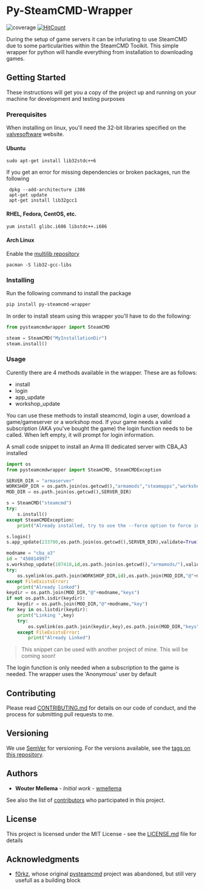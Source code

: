 # Py-SteamCMD-Wrapper
![coverage](https://img.shields.io/badge/coverage-68%25-yellowgreen)
[![HitCount](http://hits.dwyl.com/wmellema/Py-SteamCMD-Wrapper.svg)](http://hits.dwyl.com/wmellema/Py-SteamCMD-Wrapper)


During the setup of game servers it can be infuriating to use SteamCMD due to some particularities within the SteamCMD Toolkit. This simple wrapper for python will handle everything from installation to downloading games.

## Getting Started

These instructions will get you a copy of the project up and running on your machine for development and testing purposes

### Prerequisites
When installing on linux, you'll need the 32-bit libraries specified on the [valvesoftware](https://developer.valvesoftware.com/wiki/SteamCMD#32-bit_libraries_on_64-bit_Linux_systems) website.

#### Ubuntu
```
sudo apt-get install lib32stdc++6
```
If you get an error for missing dependencies or broken packages, run the following
```
 dpkg --add-architecture i386
 apt-get update
 apt-get install lib32gcc1
 ```
 #### RHEL, Fedora, CentOS, etc.
 ```
 yum install glibc.i686 libstdc++.i686
```

#### Arch Linux
Enable the [multilib repository](https://wiki.archlinux.org/index.php/Multilib)
```
pacman -S lib32-gcc-libs
```

### Installing

Run the following command to install the package
```bash
pip install py-steamcmd-wrapper
```

In order to install steam using this wrapper you'll have to do the following:
``` python
from pysteamcmdwrapper import SteamCMD

steam = SteamCMD("MyInstallationDir")
steam.install()
```

### Usage
Curently there are 4 methods available in the wrapper. These are as follows:
- install
- login
- app_update
- workshop_update

You can use these methods to install steamcmd, login a user, download a game/gameserver or a workshop mod.
If your game needs a valid subscription (AKA you've bought the game) the login function needs to be called. When left empty, it will prompt for login information.

A small code snippet to install an Arma III dedicated server with CBA_A3 installed
```python
import os
from pysteamcmdwrapper import SteamCMD, SteamCMDException

SERVER_DIR = "armaserver"
WORKSHOP_DIR = os.path.join(os.getcwd(),"armamods","steamapps","workshop","content","107410")
MOD_DIR = os.path.join(os.getcwd(),SERVER_DIR)

s = SteamCMD("steamcmd")
try:
    s.install()
except SteamCMDException:
    print("Already installed, try to use the --force option to force installation")

s.login()
s.app_update(233780,os.path.join(os.getcwd(),SERVER_DIR),validate=True)

modname = "cba_a3"
id = "450814997"
s.workshop_update(107410,id,os.path.join(os.getcwd(),"armamods/"),validate=True)
try:
    os.symlink(os.path.join(WORKSHOP_DIR,id),os.path.join(MOD_DIR,"@"+modname))
except FileExistsError:
    print("Already linked")
keydir = os.path.join(MOD_DIR,"@"+modname,"keys")
if not os.path.isdir(keydir):
    keydir = os.path.join(MOD_DIR,"@"+modname,"key")
for key in os.listdir(keydir):
    print("Linking ",key)
    try:
        os.symlink(os.path.join(keydir,key),os.path.join(MOD_DIR,"keys",key))
    except FileExistsError:
        print("Already Linked")
```

> This snippet can be used with another project of mine. This will be coming soon!

The login function is only needed when a subscription to the game is needed. The wrapper uses the 'Anonymous' user by default

## Contributing

Please read [CONTRIBUTING.md](https://gist.github.com/wmellema/39a671fa6c6ffda66b4bd689f53c57f1) for details on our code of conduct, and the process for submitting pull requests to me.

## Versioning

We use [SemVer](http://semver.org/) for versioning. For the versions available, see the [tags on this repository](#).

## Authors

* **Wouter Mellema** - *Initial work* - [wmellema](https://github.com/wmellema)

See also the list of [contributors](https://github.com/wmellema/Py-SteamCMD-Wrapper/contributors) who participated in this project.

## License

This project is licensed under the MIT License - see the [LICENSE.md](LICENSE.md) file for details

## Acknowledgments

* [f0rkz](https://github.com/f0rkz), whose original [pysteamcmd](https://github.com/f0rkz/pysteamcmd) project was abandoned, but still very usefull as a building block
